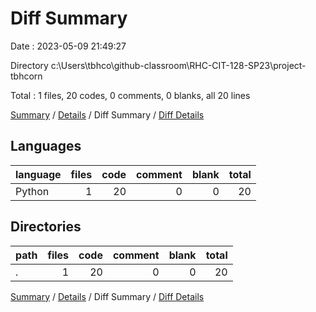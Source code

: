 # Diff Summary

Date : 2023-05-09 21:49:27

Directory c:\\Users\\tbhco\\github-classroom\\RHC-CIT-128-SP23\\project-tbhcorn

Total : 1 files,  20 codes, 0 comments, 0 blanks, all 20 lines

[Summary](results.md) / [Details](details.md) / Diff Summary / [Diff Details](diff-details.md)

## Languages
| language | files | code | comment | blank | total |
| :--- | ---: | ---: | ---: | ---: | ---: |
| Python | 1 | 20 | 0 | 0 | 20 |

## Directories
| path | files | code | comment | blank | total |
| :--- | ---: | ---: | ---: | ---: | ---: |
| . | 1 | 20 | 0 | 0 | 20 |

[Summary](results.md) / [Details](details.md) / Diff Summary / [Diff Details](diff-details.md)